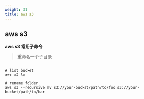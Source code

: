 ```yaml
---
weight: 31
title: aws s3
---
```


## aws s3

**aws s3 常用子命令**

> 重命名一个子目录
```shell

# list bucket
aws s3 ls
                                                                                           
# rename folder
aws s3 --recursive mv s3://your-bucket/path/to/foo s3://your-bucket/path/to/bar


```